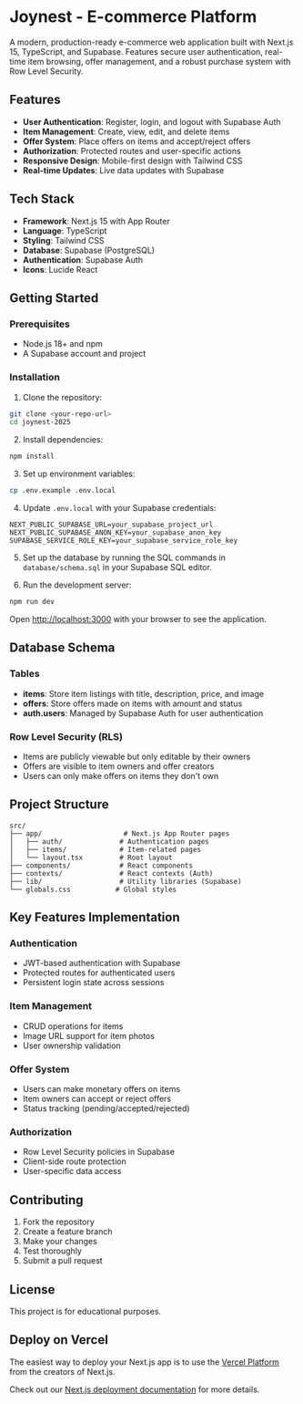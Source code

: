 # Joynest - E-commerce Platform

A modern, production-ready e-commerce web application built with Next.js 15, TypeScript, and Supabase. Features secure user authentication, real-time item browsing, offer management, and a robust purchase system with Row Level Security.

## Features

- **User Authentication**: Register, login, and logout with Supabase Auth
- **Item Management**: Create, view, edit, and delete items
- **Offer System**: Place offers on items and accept/reject offers
- **Authorization**: Protected routes and user-specific actions
- **Responsive Design**: Mobile-first design with Tailwind CSS
- **Real-time Updates**: Live data updates with Supabase

## Tech Stack

- **Framework**: Next.js 15 with App Router
- **Language**: TypeScript
- **Styling**: Tailwind CSS
- **Database**: Supabase (PostgreSQL)
- **Authentication**: Supabase Auth
- **Icons**: Lucide React

## Getting Started

### Prerequisites

- Node.js 18+ and npm
- A Supabase account and project

### Installation

1. Clone the repository:
```bash
git clone <your-repo-url>
cd joynest-2025
```

2. Install dependencies:
```bash
npm install
```

3. Set up environment variables:
```bash
cp .env.example .env.local
```

4. Update `.env.local` with your Supabase credentials:
```env
NEXT_PUBLIC_SUPABASE_URL=your_supabase_project_url
NEXT_PUBLIC_SUPABASE_ANON_KEY=your_supabase_anon_key
SUPABASE_SERVICE_ROLE_KEY=your_supabase_service_role_key
```

5. Set up the database by running the SQL commands in `database/schema.sql` in your Supabase SQL editor.

6. Run the development server:
```bash
npm run dev
```

Open [http://localhost:3000](http://localhost:3000) with your browser to see the application.

## Database Schema

### Tables

- **items**: Store item listings with title, description, price, and image
- **offers**: Store offers made on items with amount and status
- **auth.users**: Managed by Supabase Auth for user authentication

### Row Level Security (RLS)

- Items are publicly viewable but only editable by their owners
- Offers are visible to item owners and offer creators
- Users can only make offers on items they don't own

## Project Structure

```
src/
├── app/                    # Next.js App Router pages
│   ├── auth/              # Authentication pages
│   ├── items/             # Item-related pages
│   └── layout.tsx         # Root layout
├── components/            # React components
├── contexts/              # React contexts (Auth)
├── lib/                   # Utility libraries (Supabase)
└── globals.css           # Global styles
```

## Key Features Implementation

### Authentication
- JWT-based authentication with Supabase
- Protected routes for authenticated users
- Persistent login state across sessions

### Item Management
- CRUD operations for items
- Image URL support for item photos
- User ownership validation

### Offer System
- Users can make monetary offers on items
- Item owners can accept or reject offers
- Status tracking (pending/accepted/rejected)

### Authorization
- Row Level Security policies in Supabase
- Client-side route protection
- User-specific data access

## Contributing

1. Fork the repository
2. Create a feature branch
3. Make your changes
4. Test thoroughly
5. Submit a pull request

## License

This project is for educational purposes.

## Deploy on Vercel

The easiest way to deploy your Next.js app is to use the [Vercel Platform](https://vercel.com/new?utm_medium=default-template&filter=next.js&utm_source=create-next-app&utm_campaign=create-next-app-readme) from the creators of Next.js.

Check out our [Next.js deployment documentation](https://nextjs.org/docs/app/building-your-application/deploying) for more details.
